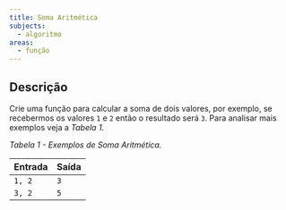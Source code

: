 ```yaml
---
title: Soma Aritmética
subjects:
  - algoritmo
areas:
  - função
---
```


## Descrição

Crie uma função para calcular a soma de dois valores, por exemplo, se recebermos os valores `1` e `2` então o resultado será `3`. Para analisar mais exemplos veja a _Tabela 1_.

_Tabela 1 - Exemplos de Soma Aritmética._

| Entrada | Saída |
| ------- | ----- |
| `1, 2`  | `3`   |
| `3, 2`  | `5`   |
